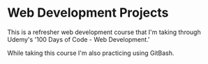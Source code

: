# Web Development Projects

This is a refresher web development course that I'm taking through Udemy's '100 Days of Code - Web Development.'

While taking this course I'm also practicing using GitBash.


